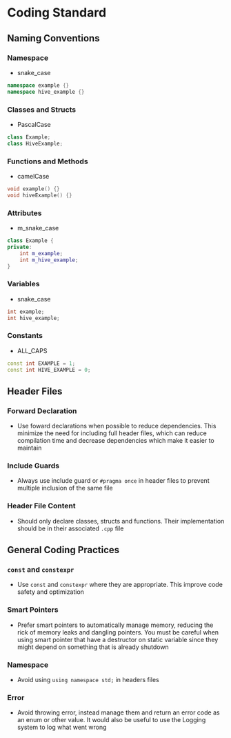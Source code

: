 # Coding Standard
## Naming Conventions

### Namespace
- snake_case
```c++
namespace example {}
namespace hive_example {}
```

### Classes and Structs
- PascalCase
```c++
class Example;
class HiveExample;
```

### Functions and Methods
- camelCase
```c++
void example() {}
void hiveExample() {}
```

### Attributes
- m\_snake\_case
```c++
class Example {
private:
    int m_example;
    int m_hive_example;
}
```

### Variables
- snake\_case
```c++
int example;
int hive_example;
```

### Constants
- ALL\_CAPS
```c++
const int EXAMPLE = 1;
const int HIVE_EXAMPLE = 0;
```
## Header Files

### Forward Declaration
- Use foward declarations when possible to reduce dependencies. This minimize the need for including full header files, which can reduce compilation time and decrease dependencies which make it easier to maintain

### Include Guards
- Always use include guard or `#pragma once` in header files to prevent multiple inclusion of the same file

### Header File Content
- Should only declare classes, structs and functions. Their implementation should be in their associated `.cpp`  file

## General Coding Practices

### `const` and `constexpr`
- Use `const`  and `constexpr` where they are appropriate. This improve code safety and optimization

### Smart Pointers
- Prefer smart pointers to automatically manage memory, reducing the rick of memory leaks and dangling pointers. You must be careful when using smart pointer that have a destructor on static variable since they might depend on something that is already shutdown

### Namespace
- Avoid using `using namespace std;` in headers files

### Error
- Avoid throwing error, instead manage them and return an error code as an enum or other value. It would also be useful to use the Logging system to log what went wrong